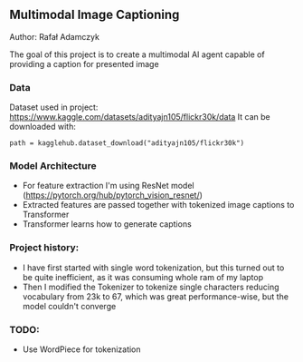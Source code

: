 ## Multimodal Image Captioning
Author: Rafał Adamczyk

The goal of this project is to create a multimodal AI agent capable of providing a caption for presented image

### Data
Dataset used in project: https://www.kaggle.com/datasets/adityajn105/flickr30k/data
It can be downloaded with:
```
path = kagglehub.dataset_download("adityajn105/flickr30k")
```
### Model Architecture
- For feature extraction I'm using ResNet model (https://pytorch.org/hub/pytorch_vision_resnet/)
- Extracted features are passed together with tokenized image captions to Transformer
- Transformer learns how to generate captions


### Project history:

- I have first started with single word tokenization, but this turned out to be quite inefficient, as it was consuming whole ram of my laptop
- Then I modified the Tokenizer to tokenize single characters reducing vocabulary from 23k to 67, which was great performance-wise, but the model couldn't converge

### TODO:
- Use WordPiece for tokenization